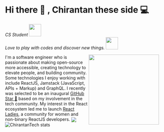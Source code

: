 <h1> Hi there 👋 , Chirantan these side 💻</h1>
<p><em> CS Student <img src="https://media.giphy.com/media/fYSnHlufseco8Fh93Z/giphy.gif" width="40"></br>Love to play with codes and discover new things. <img src="https://media.giphy.com/media/WUlplcMpOCEmTGBtBW/giphy.gif" width="40"> 
</em></p>

<img align='right' src="https://media.giphy.com/media/jRf5fsn8G6YaogAWxn/giphy.gif" width="230">
I'm a software engineer who is passionate about making open-source more accessible, creating technology to elevate people, and building community. Some technologies I enjoy working with include ReactJS, Jamstack (JavaScript, APIs + Markup) and GraphQL. I recently was selected to be an inaugural <a href="https://stars.github.com/">GitHub Star 🌟</a> based on my involvement in the tech community.  My interest in the React ecosystem led me to launch <a href="https://www.meetup.com/React-Ladies/">React Ladies</a>, a community for women and non-binary ReactJS developers.


<img align="left" alt="ChirantanTech stats" src="https://github-readme-stats.vercel.app/api?username=ChirantanTech&show_icons=true&hide_border=true&theme=radical" />
<img align="center" src="https://github-readme-stats.vercel.app/api/top-langs/?username=ChirantanTech&show_icons=true&hide_border=true&theme=radical" />
